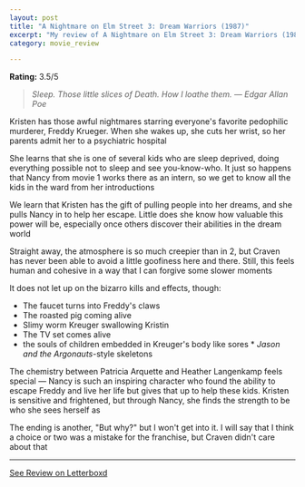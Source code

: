 ```yaml
---
layout: post
title: "A Nightmare on Elm Street 3: Dream Warriors (1987)"
excerpt: "My review of A Nightmare on Elm Street 3: Dream Warriors (1987)"
category: movie_review

---
```


**Rating:** 3.5/5

<blockquote><i>Sleep.
</i><i>Those little slices of Death.
</i><i>How I loathe them.
</i><i>— Edgar Allan Poe</i></blockquote>Kristen has those awful nightmares starring everyone's favorite pedophilic murderer, Freddy Krueger. When she wakes up, she cuts her wrist, so her parents admit her to a psychiatric hospital

She learns that she is one of several kids who are sleep deprived, doing everything possible not to sleep and see you-know-who. It just so happens that Nancy from movie 1 works there as an intern, so we get to know all the kids in the ward from her introductions

We learn that Kristen has the gift of pulling people into her dreams, and she pulls Nancy in to help her escape. Little does she know how valuable this power will be, especially once others discover their abilities in the dream world

Straight away, the atmosphere is so much creepier than in 2, but Craven has never been able to avoid a little goofiness here and there. Still, this feels human and cohesive in a way that I can forgive some slower moments

It does not let up on the bizarro kills and effects, though:
* The faucet turns into Freddy's claws
* The roasted pig coming alive
* Slimy worm Kreuger swallowing Kristin
* The TV set comes alive
* the souls of children embedded in Kreuger's body like sores
*<i> Jason and the Argonauts</i>-style skeletons

The chemistry between Patricia Arquette and Heather Langenkamp feels special — Nancy is such an inspiring character who found the ability to escape Freddy and live her life but gives that up to help these kids. Kristen is sensitive and frightened, but through Nancy, she finds the strength to be who she sees herself as

The ending is another, "But why?" but I won't get into it. I will say that I think a choice or two was a mistake for the franchise, but Craven didn't care about that

<hr>

[See Review on Letterboxd](https://boxd.it/4TnXMB)
